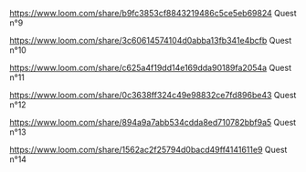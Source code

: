 https://www.loom.com/share/b9fc3853cf8843219486c5ce5eb69824 Quest n°9

https://www.loom.com/share/3c60614574104d0abba13fb341e4bcfb Quest n°10

https://www.loom.com/share/c625a4f19dd14e169dda90189fa2054a Quest n°11

https://www.loom.com/share/0c3638ff324c49e98832ce7fd896be43 Quest n°12

https://www.loom.com/share/894a9a7abb534cdda8ed710782bbf9a5 Quest n°13

https://www.loom.com/share/1562ac2f25794d0bacd49ff4141611e9 Quest n°14
